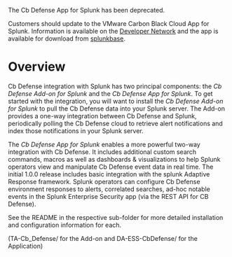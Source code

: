 The Cb Defense App for Splunk has been deprecated.

Customers should update to the VMware Carbon Black Cloud App for Splunk.  Information is available on 
the [Developer Network](https://developer.carbonblack.com/reference/carbon-black-cloud/integrations/splunk-app/) 
and the app is available for download from [splunkbase](https://splunkbase.splunk.com/app/5332/).  

# Overview

Cb Defense integration with Splunk has two principal components: the *Cb Defense Add-on for Splunk* and the *Cb Defense App for Splunk*. To get started with the integration, you will want to install the *Cb Defense Add-on for Splunk* to pull the Cb Defense data into your Splunk server. The Add-on provides a one-way integration between Cb Defense and Splunk, periodically polling the Cb Defense cloud to retrieve alert notifications and index those notifications in your Splunk server.

The *Cb Defense App for Splunk* enables a more powerful two-way integration with Cb Defense. It includes additional custom search commands, macros as well as  dashboards & visualizations  to help Splunk operators view and manipulate Cb Defense event data in real time. The initial 1.0.0  release includes  basic integration with the splunk Adaptive Response framework.  Splunk operators can configure Cb Defense environment responses to alerts, correlated searches,  ad-hoc notable events in the Splunk Enterprise Security app (via the REST API for CB Defense). 

See the README in the respective sub-folder for more detailed installation and configuration information for each.

(TA-Cb_Defense/ for the Add-on and DA-ESS-CbDefense/ for the Application)
